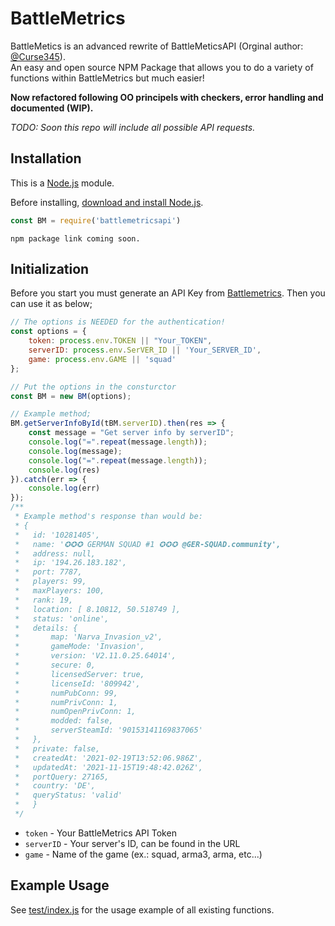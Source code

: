 # BattleMetrics

BattleMetics is an advanced rewrite of BattleMeticsAPI (Orginal author: [@Curse345](https://github.com/Curse345)). <br>
An easy and open source NPM Package that allows you to do a variety of functions within BattleMetrics but much easier!

**Now refactored following OO principels with checkers, error handling and documented (WIP).**

*TODO: Soon this repo will include all possible API requests.*

## Installation

This is a  [Node.js](https://nodejs.org/en/)  module.

Before installing, [download and install Node.js](https://nodejs.org/en/download/).

``` js
const BM = require('battlemetricsapi')
```
```
npm package link coming soon.
```


## Initialization

Before you start you must generate an API Key from [Battlemetrics](https://www.battlemetrics.com/developers).
Then you can use it as below;

``` js
// The options is NEEDED for the authentication!
const options = {
    token: process.env.TOKEN || "Your_TOKEN",
    serverID: process.env.SerVER_ID || 'Your_SERVER_ID',
    game: process.env.GAME || 'squad'
};

// Put the options in the consturctor
const BM = new BM(options);

// Example method; 
BM.getServerInfoById(tBM.serverID).then(res => {
    const message = "Get server info by serverID";
    console.log("=".repeat(message.length));
    console.log(message);
    console.log("=".repeat(message.length));
    console.log(res)
}).catch(err => {
    console.log(err)
});
/**
 * Example method's response than would be:
 * {
 *   id: '10281405',
 *   name: '✪✪✪ GERMAN SQUAD #1 ✪✪✪ @GER-SQUAD.community',
 *   address: null,
 *   ip: '194.26.183.182',
 *   port: 7787,
 *   players: 99,
 *   maxPlayers: 100,
 *   rank: 19,
 *   location: [ 8.10812, 50.518749 ],
 *   status: 'online',
 *   details: {
 *       map: 'Narva_Invasion_v2',
 *       gameMode: 'Invasion',
 *       version: 'V2.11.0.25.64014',
 *       secure: 0,
 *       licensedServer: true,
 *       licenseId: '809942',
 *       numPubConn: 99,
 *       numPrivConn: 1,
 *       numOpenPrivConn: 1,
 *       modded: false,
 *       serverSteamId: '90153141169837065'
 *   },
 *   private: false,
 *   createdAt: '2021-02-19T13:52:06.986Z',
 *   updatedAt: '2021-11-15T19:48:42.026Z',
 *   portQuery: 27165,
 *   country: 'DE',
 *   queryStatus: 'valid'
 *   }
 */
```
 * `token` - Your BattleMetrics API Token
 * `serverID` - Your server's ID, can be found in the URL
 * `game` - Name of the game (ex.: squad, arma3, arma, etc...)

## Example Usage
See [test/index.js](https://github.com/11TStudio/BattleMetrics/blob/master/test/index.js) for the usage example of all existing functions.
